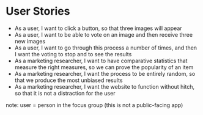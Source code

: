 # User Stories

* As a user, I want to click a button, so that three images will appear
* As a user, I want to be able to vote on an image and then receive three new images
* As a user, I want to go through this process a number of times, and then I want the voting to stop and to see the results
* As a marketing researcher, I want to have comparative statistics that measure the right measures, so we can prove the popularity of an item
* As a marketing researcher, I want the process to be entirely random, so that we produce the most unbiased results
* As a marketing researcher, I want the website to function without hitch, so that it is not a distraction for the user

note: user = person in the focus group (this is not a public-facing app)
